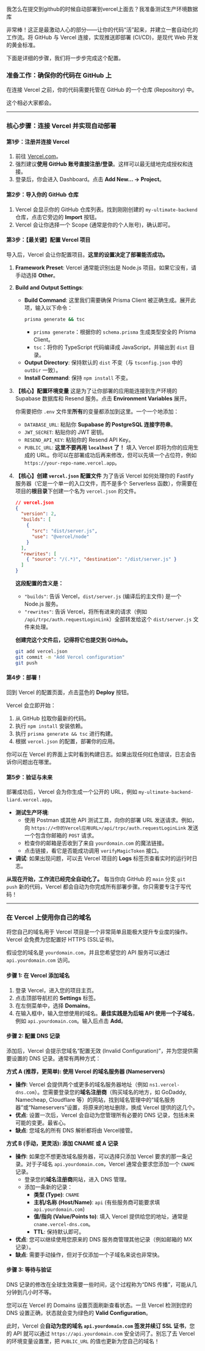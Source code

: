 我怎么在提交到github的时候自动部署到vercel上面去？我准备测试生产环境数据库 


非常棒！这正是最激动人心的部分——让你的代码“活”起来，并建立一套自动化的工作流。将 GitHub 与 Vercel 连接，实现推送即部署 (CI/CD)，是现代 Web 开发的黄金标准。

下面是详细的步骤，我们将一步步完成这个配置。

### **准备工作：确保你的代码在 GitHub 上**

在连接 Vercel 之前，你的代码需要托管在 GitHub 的一个仓库 (Repository) 中。

这个相必大家都会。

-----

### **核心步骤：连接 Vercel 并实现自动部署**

#### **第1步：注册并连接 Vercel**

1.  前往 [Vercel.com](https://vercel.com/)。
2.  强烈建议**使用 GitHub 账号直接注册/登录**。这样可以最无缝地完成授权和连接。
3.  登录后，你会进入 Dashboard。点击 **Add New... -\> Project**。

#### **第2步：导入你的 GitHub 仓库**

1.  Vercel 会显示你的 GitHub 仓库列表。找到刚刚创建的 `my-ultimate-backend` 仓库，点击它旁边的 **Import** 按钮。
2.  Vercel 会让你选择一个 Scope (通常是你的个人账号)，确认即可。

#### **第3步：【最关键】配置 Vercel 项目**

导入后，Vercel 会让你配置项目。**这里的设置决定了部署能否成功。**

1.  **Framework Preset**: Vercel 通常能识别出是 Node.js 项目。如果它没有，请手动选择 **Other**。

2.  **Build and Output Settings**:

      * **Build Command**: 这里我们需要确保 Prisma Client 被正确生成。展开此项，输入以下命令：
        ```bash
        prisma generate && tsc
        ```
          * `prisma generate`：根据你的 `schema.prisma` 生成类型安全的 Prisma Client。
          * `tsc`：将你的 TypeScript 代码编译成 JavaScript，并输出到 `dist` 目录。
      * **Output Directory**: 保持默认的 `dist` 不变（与 `tsconfig.json` 中的 `outDir` 一致）。
      * **Install Command**: 保持 `npm install` 不变。

3.  **【核心】配置环境变量**
    这是为了让你部署的应用能连接到生产环境的 Supabase 数据库和 Resend 服务。点击 **Environment Variables** 展开。

    你需要把你 `.env` 文件里**所有**的变量都添加到这里。一个一个地添加：

      * `DATABASE_URL`: 粘贴你 **Supabase 的 PostgreSQL 连接字符串**。
      * `JWT_SECRET`: 粘贴你的 JWT 密钥。
      * `RESEND_API_KEY`: 粘贴你的 Resend API Key。
      * `PUBLIC_URL`: **这里不要再用 `localhost` 了！** 填入 Vercel 即将为你的应用生成的 URL。你可以在部署成功后再来修改，但可以先填一个占位符，例如 `https://your-repo-name.vercel.app`。

4.  **【核心】创建 `vercel.json` 配置文件**
    为了告诉 Vercel 如何处理你的 Fastify 服务器（它是一个单一的入口文件，而不是多个 Serverless 函数），你需要在项目的**根目录**下创建一个名为 `vercel.json` 的文件。

    ```json
    // vercel.json
    {
      "version": 2,
      "builds": [
        {
          "src": "dist/server.js",
          "use": "@vercel/node"
        }
      ],
      "rewrites": [
        { "source": "/(.*)", "destination": "/dist/server.js" }
      ]
    }
    ```

    **这段配置的含义是：**

      * `"builds"`: 告诉 Vercel，`dist/server.js` (编译后的主文件) 是一个 Node.js 服务。
      * `"rewrites"`: 告诉 Vercel，将所有进来的请求（例如 `/api/trpc/auth.requestLoginLink`）全部转发给这个 `dist/server.js` 文件来处理。

    **创建完这个文件后，记得将它也提交到 GitHub。**

    ```bash
    git add vercel.json
    git commit -m "Add Vercel configuration"
    git push
    ```

#### **第4步：部署！**

回到 Vercel 的配置页面，点击蓝色的 **Deploy** 按钮。

Vercel 会立即开始：

1.  从 GitHub 拉取你最新的代码。
2.  执行 `npm install` 安装依赖。
3.  执行 `prisma generate && tsc` 进行构建。
4.  根据 `vercel.json` 的配置，部署你的应用。

你可以在 Vercel 的界面上实时看到构建日志。如果出现任何红色错误，日志会告诉你问题出在哪里。

#### **第5步：验证与未来**

部署成功后，Vercel 会为你生成一个公开的 URL，例如 `my-ultimate-backend-liard.vercel.app`。

  * **测试生产环境**:
      * 使用 Postman 或其他 API 测试工具，向你的部署 URL 发送请求。例如，向 `https://<你的Vercel应用URL>/api/trpc/auth.requestLoginLink` 发送一个包含你邮箱的 `POST` 请求。
      * 检查你的邮箱是否收到了来自 `yourdomain.com` 的魔法链接。
      * 点击链接，看它是否能成功调用 `verifyMagicToken` 接口。
  * **调试**: 如果出现问题，可以去 Vercel 项目的 **Logs** 标签页查看实时的运行时日志。

**从现在开始，工作流已经完全自动化了。** 每当你向 GitHub 的 `main` 分支 `git push` 新的代码，Vercel 都会自动为你完成所有部署步骤。你只需要专注于写代码！

-----

### **在 Vercel 上使用你自己的域名**

将您自己的域名用于 Vercel 项目是一个非常简单且能极大提升专业度的操作。Vercel 会免费为您配置好 HTTPS (SSL证书)。

假设您的域名是 `yourdomain.com`，并且您希望您的 API 服务可以通过 `api.yourdomain.com` 访问。

#### **步骤 1: 在 Vercel 添加域名**

1.  登录 Vercel，进入您的项目主页。
2.  点击顶部导航栏的 **Settings** 标签。
3.  在左侧菜单中，选择 **Domains**。
4.  在输入框中，输入您想使用的域名。**最佳实践是为后端 API 使用一个子域名**，例如 `api.yourdomain.com`。输入后点击 **Add**。

#### **步骤 2: 配置 DNS 记录**

添加后，Vercel 会提示您域名“配置无效 (Invalid Configuration)”，并为您提供需要设置的 DNS 记录。通常有两种方式：

**方式 A (推荐，更简单): 使用 Vercel 的域名服务器 (Nameservers)**

  * **操作**: Vercel 会提供两个或更多的域名服务器地址（例如 `ns1.vercel-dns.com`）。您需要登录您的**域名注册商**（购买域名的地方，如 GoDaddy, Namecheap, Cloudflare 等）的网站，找到域名管理中的“域名服务器”或“Nameservers”设置，将原来的地址删除，换成 Vercel 提供的这几个。
  * **优点**: 设置一次后，Vercel 会自动为您管理所有必要的 DNS 记录，包括未来可能的变更。最省心。
  * **缺点**: 您域名的所有 DNS 解析都将由 Vercel接管。

**方式 B (手动，更灵活): 添加 CNAME 或 A 记录**

  * **操作**: 如果您不想更改域名服务器，可以选择只添加 Vercel 要求的那一条记录。对于子域名 `api.yourdomain.com`，Vercel 通常会要求您添加一个 `CNAME` 记录。
      * 登录您的**域名注册商**网站，进入 DNS 管理。
      * 添加一条新的记录：
          * **类型 (Type)**: `CNAME`
          * **主机/名称 (Host/Name)**: `api` (有些服务商可能要求填 `api.yourdomain.com`)
          * **值/指向 (Value/Points to)**: 填入 Vercel 提供给您的地址，通常是 `cname.vercel-dns.com`。
          * **TTL**: 保持默认即可。
  * **优点**: 您可以继续使用您原来的 DNS 服务商管理其他记录（例如邮箱的 MX 记录）。
  * **缺点**: 需要手动操作，但对于仅添加一个子域名来说也非常快。

#### **步骤 3: 等待与验证**

DNS 记录的修改在全球生效需要一些时间，这个过程称为“DNS 传播”，可能从几分钟到几小时不等。

您可以在 Vercel 的 Domains 设置页面刷新查看状态。一旦 Vercel 检测到您的 DNS 设置正确，状态就会变为绿色的 **Valid Configuration**。

此时，Vercel 会**自动为您的域名 `api.yourdomain.com` 签发并续订 SSL 证书**，您的 API 就可以通过 `https://api.yourdomain.com` 安全访问了。别忘了去 Vercel 的环境变量设置里，把 `PUBLIC_URL` 的值也更新为您自己的域名！
